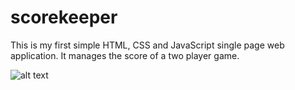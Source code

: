# scorekeeper
This is my first simple HTML, CSS and JavaScript single page web application. It manages the score of a two player game.

![alt text](https://github.com/sujalchordia/scorekeeper/blob/main/image.jpg?raw=true)
